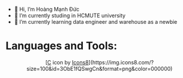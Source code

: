 - 👋 Hi, I’m Hoàng Mạnh Đức 
- 🔭 I’m currently studing in HCMUTE university
- 🌱 I’m currently learning data engineer and warehouse as a newbie

<!---
duchpo/duchpo is a ✨ special ✨ repository because its `README.md` (this file) appears on your GitHub profile.
You can click the Preview link to take a look at your changes.
--->
# Languages and Tools:
 <p align ="center">
   [<a target="_blank" href="https://icons8.com/icon/40669/c%2B%2B">C</a> icon by <a target="_blank" href="https://icons8.com">Icons8</a>](https://img.icons8.com/?size=100&id=3ObE1fQSwgCn&format=png&color=000000)
 </p>
